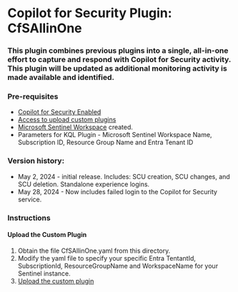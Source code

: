 # Copilot for Security Plugin: CfSAllinOne

### **This plugin combines previous plugins into a single, all-in-one effort to capture and respond with Copilot for Security activity. This plugin will be updated as additional monitoring activity is made available and identified.**

### Pre-requisites

-   [Copilot for Security Enabled](https://learn.microsoft.com/en-us/security-copilot/get-started-security-copilot#onboarding-to-microsoft-security-copilot)
-   [Access to upload custom plugins](https://learn.microsoft.com/en-us/security-copilot/manage-plugins?tabs=securitycopilotplugin#managing-custom-plugins)
-   [Microsoft Sentinel Workspace](https://learn.microsoft.com/en-us/azure/sentinel/quickstart-onboard) created.
-   Parameters for KQL Plugin - Microsoft Sentinel Workspace Name, Subscription ID, Resource Group Name and Entra Tenant ID

### Version history:
-  May 2, 2024 - initial release. Includes: SCU creation, SCU changes, and SCU deletion. Standalone experience logins.
-  May 28, 2024 - Now includes failed login to the Copilot for Security service.

### Instructions

#### Upload the Custom Plugin

1.  Obtain the file CfSAllinOne.yaml from this directory.
2.  Modify the yaml file to specify your specific Entra TentantId, SubscriptionId, ResourceGroupName and WorkspaceName for your Sentinel instance.
3.  <a href="https://learn.microsoft.com/en-us/copilot/security/manage-plugins?tabs=securitycopilotplugin#add-custom-plugins" target="_blank">Upload the custom plugin</a>



